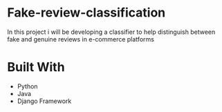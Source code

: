 # Fake-review-classification

In this project i will be developing a classifier to help distinguish between fake and genuine reviews in e-commerce platforms

# Built With
- Python
- Java
- Django Framework

